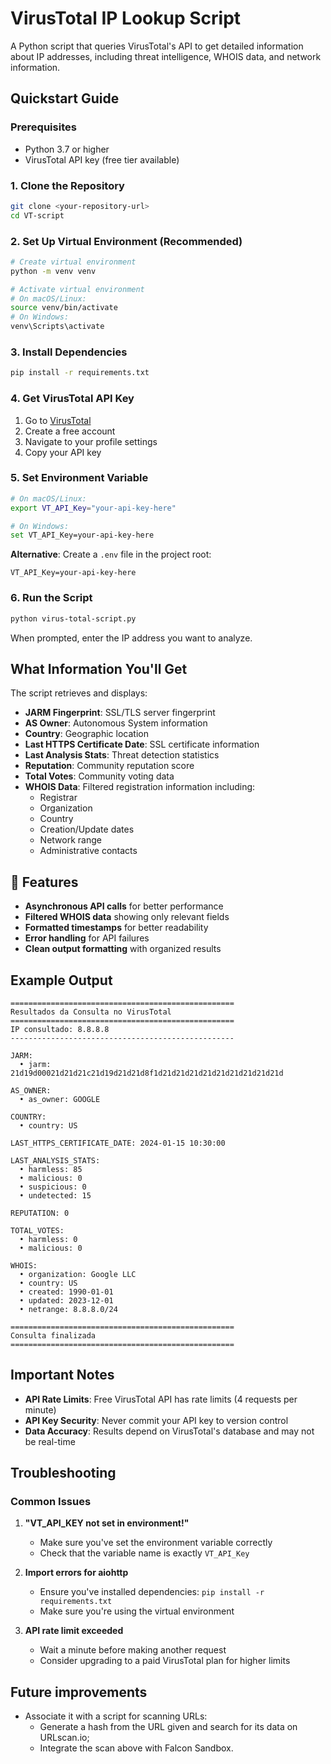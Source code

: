 # VirusTotal IP Lookup Script

A Python script that queries VirusTotal's API to get detailed information about IP addresses, including threat intelligence, WHOIS data, and network information.

## Quickstart Guide

### Prerequisites

- Python 3.7 or higher
- VirusTotal API key (free tier available)

### 1. Clone the Repository

```bash
git clone <your-repository-url>
cd VT-script
```

### 2. Set Up Virtual Environment (Recommended)

```bash
# Create virtual environment
python -m venv venv

# Activate virtual environment
# On macOS/Linux:
source venv/bin/activate
# On Windows:
venv\Scripts\activate
```

### 3. Install Dependencies

```bash
pip install -r requirements.txt
```

### 4. Get VirusTotal API Key

1. Go to [VirusTotal](https://www.virustotal.com/)
2. Create a free account
3. Navigate to your profile settings
4. Copy your API key

### 5. Set Environment Variable

```bash
# On macOS/Linux:
export VT_API_Key="your-api-key-here"

# On Windows:
set VT_API_Key=your-api-key-here
```

**Alternative**: Create a `.env` file in the project root:
```
VT_API_Key=your-api-key-here
```

### 6. Run the Script

```bash
python virus-total-script.py
```

When prompted, enter the IP address you want to analyze.

## What Information You'll Get

The script retrieves and displays:

- **JARM Fingerprint**: SSL/TLS server fingerprint
- **AS Owner**: Autonomous System information
- **Country**: Geographic location
- **Last HTTPS Certificate Date**: SSL certificate information
- **Last Analysis Stats**: Threat detection statistics
- **Reputation**: Community reputation score
- **Total Votes**: Community voting data
- **WHOIS Data**: Filtered registration information including:
  - Registrar
  - Organization
  - Country
  - Creation/Update dates
  - Network range
  - Administrative contacts

## 🔧 Features

- **Asynchronous API calls** for better performance
- **Filtered WHOIS data** showing only relevant fields
- **Formatted timestamps** for better readability
- **Error handling** for API failures
- **Clean output formatting** with organized results

## Example Output

```
==================================================
Resultados da Consulta no VirusTotal
==================================================
IP consultado: 8.8.8.8
--------------------------------------------------

JARM:
  • jarm: 21d19d00021d21d21c21d19d21d21d8f1d21d21d21d21d21d21d21d21d21d

AS_OWNER:
  • as_owner: GOOGLE

COUNTRY:
  • country: US

LAST_HTTPS_CERTIFICATE_DATE: 2024-01-15 10:30:00

LAST_ANALYSIS_STATS:
  • harmless: 85
  • malicious: 0
  • suspicious: 0
  • undetected: 15

REPUTATION: 0

TOTAL_VOTES:
  • harmless: 0
  • malicious: 0

WHOIS:
  • organization: Google LLC
  • country: US
  • created: 1990-01-01
  • updated: 2023-12-01
  • netrange: 8.8.8.0/24

==================================================
Consulta finalizada
==================================================
```

## Important Notes

- **API Rate Limits**: Free VirusTotal API has rate limits (4 requests per minute)
- **API Key Security**: Never commit your API key to version control
- **Data Accuracy**: Results depend on VirusTotal's database and may not be real-time

## Troubleshooting

### Common Issues

1. **"VT_API_KEY not set in environment!"**
   - Make sure you've set the environment variable correctly
   - Check that the variable name is exactly `VT_API_Key`

2. **Import errors for aiohttp**
   - Ensure you've installed dependencies: `pip install -r requirements.txt`
   - Make sure you're using the virtual environment

3. **API rate limit exceeded**
   - Wait a minute before making another request
   - Consider upgrading to a paid VirusTotal plan for higher limits


## Future improvements

- Associate it with a script for scanning URLs:
  - Generate a hash from the URL given and search for its data on URLscan.io;
  - Integrate the scan above with Falcon Sandbox.
